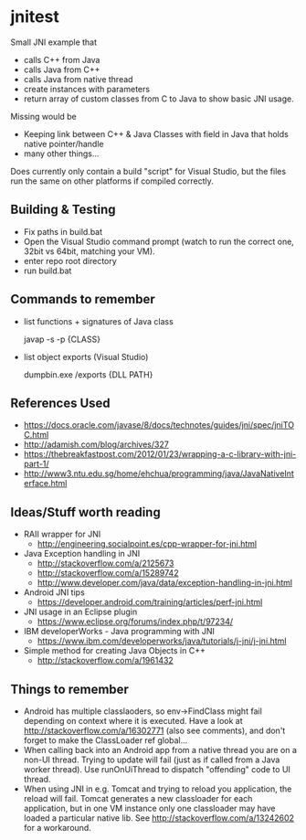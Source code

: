 # jnitest

Small JNI example that
 - calls C++ from Java
 - calls Java from C++
 - calls Java from native thread
 - create instances with parameters
 - return array of custom classes from C to Java
to show basic JNI usage.

Missing would be
 - Keeping link between C++ & Java Classes with field in Java
   that holds native pointer/handle
 - many other things...

Does currently only contain a build "script" for Visual Studio, but the files
run the same on other platforms if compiled correctly.

## Building & Testing
 - Fix paths in build.bat
 - Open the Visual Studio command prompt (watch to run the correct one, 32bit vs 64bit,
   matching your VM).
 - enter repo root directory
 - run build.bat

## Commands to remember
 - list functions + signatures of Java class
 
    javap -s -p {CLASS}

 - list object exports (Visual Studio)
   
    dumpbin.exe /exports {DLL PATH}

## References Used
 - https://docs.oracle.com/javase/8/docs/technotes/guides/jni/spec/jniTOC.html
 - http://adamish.com/blog/archives/327
 - https://thebreakfastpost.com/2012/01/23/wrapping-a-c-library-with-jni-part-1/
 - http://www3.ntu.edu.sg/home/ehchua/programming/java/JavaNativeInterface.html

## Ideas/Stuff worth reading
 - RAII wrapper for JNI
   - http://engineering.socialpoint.es/cpp-wrapper-for-jni.html
 - Java Exception handling in JNI
   - http://stackoverflow.com/a/2125673
   - http://stackoverflow.com/a/15289742
   - http://www.developer.com/java/data/exception-handling-in-jni.html
 - Android JNI tips
   - https://developer.android.com/training/articles/perf-jni.html
 - JNI usage in an Eclipse plugin
   - https://www.eclipse.org/forums/index.php/t/97234/
 - IBM developerWorks - Java programming with JNI
   - https://www.ibm.com/developerworks/java/tutorials/j-jni/j-jni.html
 - Simple method for creating Java Objects in C++
   - http://stackoverflow.com/a/1961432

## Things to remember
 - Android has multiple classlaoders, so env->FindClass might fail depending
   on context where it is executed. Have a look at http://stackoverflow.com/a/16302771
   (also see comments), and don't forget to make the ClassLoader ref global...
 - When calling back into an Android app from a native thread you are on a non-UI
   thread. Trying to update will fail (just as if called from a Java worker thread).
   Use runOnUiThread to dispatch "offending" code to UI thread.
 - When using JNI in e.g. Tomcat and trying to reload you application, the reload
   will fail. Tomcat generates a new classloader for each application, but in one
   VM instance only one classloader may have loaded a particular native lib.
   See http://stackoverflow.com/a/13242602 for a workaround.